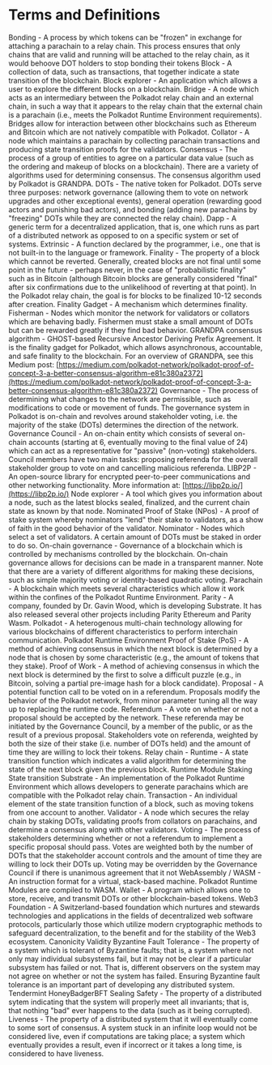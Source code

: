 # Terms and Definitions

Bonding - A process by which tokens can be "frozen" in exchange for attaching a parachain to a relay chain.  This process ensures that only chains that are valid and running will be attached to the relay chain, as it would behoove DOT holders to stop bonding their tokens
Block - A collection of data, such as transactions, that together indicate a state transition of the blockchain.
Block explorer - An application which allows a user to explore the different blocks on a blockchain.
Bridge - A node which acts as an intermediary between the Polkadot relay chain and an external chain, in such a way that it appears to the relay chain that the external chain is a parachain (i.e., meets the Polkadot Runtime Environment requirements).  Bridges allow for interaction between other blockchains such as Ethereum and Bitcoin which are not natively compatible with Polkadot.
Collator - A node which maintains a parachain by collecting parachain transactions and producing state transition proofs for the validators.
Consensus - The process of a group of entities to agree on a particular data value (such as the ordering and makeup of blocks on a blockchain).  There are a variety of algorithms used for determining consensus.  The consensus algorithm used by Polkadot is GRANDPA.
DOTs - The native token for Polkadot.  DOTs serve three purposes: network governance (allowing them to vote on network upgrades and other exceptional events), general operation (rewarding good actors and punishing bad actors), and bonding (adding new parachains by "freezing" DOTs while they are connected the relay chain).
Dapp - A generic term for a decentralized application, that is, one which runs as part of a distributed network as opposed to on a specific system or set of systems.
Extrinsic - A function declared by the programmer, i.e., one that is not built-in to the language or framework.
Finality - The property of a block which cannot be reverted.  Generally, created blocks are not final until some point in the future - perhaps never, in the case of "probabilistic finality" such as in Bitcoin (although Bitcoin blocks are generally considered "final" after six confirmations due to the unlikelihood of reverting at that point).  In the Polkadot relay chain, the goal is for blocks to be finalized 10-12 seconds after creation.
Finality Gadget - A mechanism which determines finality.
Fisherman - Nodes which monitor the network for validators or collators which are behaving badly.  Fishermen must stake a small amount of DOTs but can be rewarded greatly if they find bad behavior.
GRANDPA consensus algorithm - GHOST-based Recursive Ancestor Deriving Prefix Agreement.  It is the finality gadget for Polkadot, which allows asynchronous, accountable, and safe finality to the blockchain.  For an overview of GRANDPA, see this Medium post: [https://medium.com/polkadot-network/polkadot-proof-of-concept-3-a-better-consensus-algorithm-e81c380a2372](https://medium.com/polkadot-network/polkadot-proof-of-concept-3-a-better-consensus-algorithm-e81c380a2372)
Governance - The process of determining what changes to the network are permissible, such as modifications to code or movement of funds.  The governance system in Polkadot is on-chain and revolves around stakeholder voting, i.e. the majority of the stake (DOTs) determines the direction of the network.
Governance Council - An on-chain entity which consists of several on-chain accounts (starting at 6, eventually moving to the final value of 24) which can act as a representative for "passive" (non-voting) stakeholders.  Council members have two main tasks: proposing referenda for the overall stakeholder group to vote on and cancelling malicious referenda.
LIBP2P - An open-source library for encrypted peer-to-peer communications and other networking functionality.  More information at: [https://libp2p.io/](https://libp2p.io/)
Node explorer - A tool which gives you information about a node, such as the latest blocks sealed, finalized, and the current chain state as known by that node.
Nominated Proof of Stake (NPos) - A proof of stake system whereby nominators "lend" their stake to validators, as a show of faith in the good behavior of the validator.
Nominator - Nodes which select a set of validators.  A certain amount of DOTs must be staked in order to do so.
On-chain governance - Governance of a blockchain which is controlled by mechanisms controlled by the blockchain.  On-chain governance allows for decisions can be made in a transparent manner.  Note that there are a variety of different algorithms for making these decisions, such as simple majority voting or identity-based quadratic voting.
Parachain - A blockchain which meets several characteristics which allow it work within the confines of the Polkadot Runtime Environment.
Parity - A company, founded by Dr. Gavin Wood, which is developing Substrate.  It has also released several other projects including Parity Ethereum and Parity Wasm.
Polkadot - A heterogenous multi-chain technology allowing for various blockchains of different characteristics to perform interchain communication.
Polkadot Runtime Environment
Proof of Stake (PoS) - A method of achieving consensus in which the next block is determined by a node that is chosen by some characteristic (e.g., the amount of tokens that they stake).
Proof of Work - A method of achieving consensus in which the next block is determined by the first to solve a difficult puzzle (e.g., in Bitcoin, solving a partial pre-image hash for a block candidate).
Proposal - A potential function call to be voted on in a referendum.  Proposals modify the behavior of the Polkadot network, from minor parameter tuning all the way up to replacing the runtime code.
Referendum - A vote on whether or not a proposal should be accepted by the network.  These referenda may be initiated by the Governance Council, by a member of the public, or as the result of a previous proposal.  Stakeholders vote on referenda, weighted by both the size of their stake (i.e. number of DOTs held) and the amount of time they are willing to lock their tokens.
Relay chain -
Runtime - A state transition function which indicates a valid algorithm for determining the state of the next block given the previous block.
Runtime Module
Staking
State transition
Substrate - An implementation of the Polkadot Runtime Environment which allows developers to generate parachains which are compatible with the Polkadot relay chain.
Transaction - An individual element of the state transition function of a block, such as moving tokens from one account to another.
Validator - A node which secures the relay chain by staking DOTs, validating proofs from collators on parachains, and determine a consensus along with other validators.
Voting - The process of stakeholders determining whether or not a referendum to implement a specific proposal should pass.  Votes are weighted both by the number of DOTs that the stakeholder account controls and the amount of time they are willing to lock their DOTs up.  Voting may be overridden by the Governance Council if there is unanimous agreement that it not
WebAssembly / WASM - An instruction format for a virtual, stack-based machine.  Polkadot Runtime Modules are compiled to WASM.
Wallet - A program which allows one to store, receive, and transmit DOTs or other blockchain-based tokens.
Web3 Foundation - A Switzerland-based foundation which nurtures and stewards technologies and applications in the fields of decentralized web software protocols, particularly those which utilize modern cryptographic methods to safeguard decentralization, to the benefit and for the stability of the Web3 ecosystem.
Canonicity
Validity
Byzantine Fault Tolerance - The property of a system which is tolerant of Byzantine faults; that is, a system where not only may individual subsystems fail, but it may not be clear if a particular subsystem has failed or not.  That is, different observers on the system may not agree on whether or not the system has failed.  Ensuring Byzantine fault tolerance is an important part of developing any distributed system.
Tendermint
HoneyBadgerBFT
Sealing
Safety - The property of a distributed sytem indicating that the system will properly meet all invariants; that is, that nothing "bad" ever happens to the data (such as it being corrupted).
Liveness - The property of a distributed system that it will eventually come to some sort of consensus.  A system stuck in an infinite loop would not be considered live, even if computations are taking place; a system which eventually provides a result, even if incorrect or it takes a long time, is considered to have liveness.